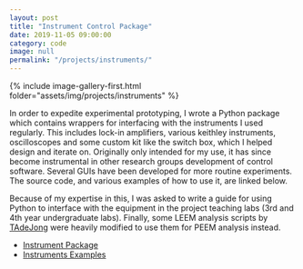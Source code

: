 ```yaml
---
layout: post
title: "Instrument Control Package"
date: 2019-11-05 09:00:00
category: code
image: null
permalink: "/projects/instruments/"
---
```


<div>
    <span class="image left"> 
        {% include image-gallery-first.html folder="assets/img/projects/instruments" %}
    </span>
    <p> In order to expedite experimental prototyping, I wrote a Python package which contains wrappers for interfacing with the instruments I used regularly. This includes lock-in amplifiers, various keithley instruments, oscilloscopes and some custom kit like the switch box, which I helped design and iterate on. Originally only intended for my use, it has since become instrumental in other research groups development of control software. Several GUIs have been developed for more routine experiments. The source code, and various examples of how to use it, are linked below.</p>
    <p> Because of my expertise in this, I was asked to write a guide for using Python to interface with the equipment in the project teaching labs (3rd and 4th year undergraduate labs). Finally, some LEEM analysis scripts by <a href="https://github.com/TAdeJong/">TAdeJong</a> were heavily modified to use them for PEEM analysis instead.</p>
</div>


<ul class="actions">
    <li><a href="https://github.com/stupoole/instruments" class="button next" target="_blank"><span class="fab fa-github"></span>  Instrument Package </a></li>
    <li><a href="https://github.com/stupoole/instrumentsexamples" class="button next" target="_blank"><span class="fab fa-github"></span> Instruments Examples </a></li>
</ul>